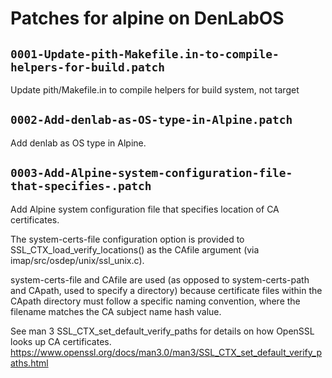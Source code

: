 # Patches for alpine on DenLabOS

## `0001-Update-pith-Makefile.in-to-compile-helpers-for-build.patch`

Update pith/Makefile.in to compile helpers for build system, not target


## `0002-Add-denlab-as-OS-type-in-Alpine.patch`

Add denlab as OS type in Alpine.


## `0003-Add-Alpine-system-configuration-file-that-specifies-.patch`

Add Alpine system configuration file that specifies location of CA certificates.

The system-certs-file configuration option is provided to
SSL_CTX_load_verify_locations() as the CAfile argument (via
imap/src/osdep/unix/ssl_unix.c).

system-certs-file and CAfile are used (as opposed to
system-certs-path and CApath, used to specify a directory)
because certificate files within the CApath directory must follow a
specific naming convention, where the filename matches the CA subject
name hash value.

See man 3 SSL_CTX_set_default_verify_paths for details on how OpenSSL
looks up CA certificates.
https://www.openssl.org/docs/man3.0/man3/SSL_CTX_set_default_verify_paths.html

